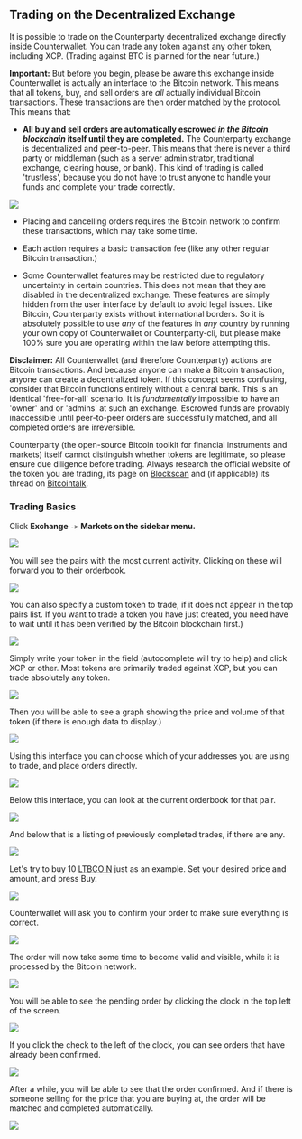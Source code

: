 Trading on the Decentralized Exchange
---------------------------

It is possible to trade on the Counterparty decentralized exchange directly inside Counterwallet. You can trade any token against any other token, including XCP. (Trading against BTC is planned for the near future.)

**Important:** But before you begin, please be aware this exchange inside Counterwallet is actually an interface to the Bitcoin network. This means that all tokens, buy, and sell orders are _all_ actually individual Bitcoin transactions. These transactions are then order matched by the protocol. This means that:

* **All buy and sell orders are automatically escrowed _in the Bitcoin blockchain_ itself until they are completed.** The Counterparty exchange is decentralized and peer-to-peer. This means that there is never a third party or middleman (such as a server administrator, traditional exchange, clearing house, or bank). This kind of trading is called 'trustless', because you do not have to trust anyone to handle your funds and complete your trade correctly.

![](/_images/trade10.png)

* Placing and cancelling orders requires the Bitcoin network to confirm these transactions, which may take some time.

* Each action requires a basic transaction fee (like any other regular Bitcoin transaction.)

* Some Counterwallet features may be restricted due to regulatory uncertainty in certain countries. This does not mean that they are disabled in the decentralized exchange. These features are simply hidden from the user interface by default to avoid legal issues. Like Bitcoin, Counterparty exists without international borders. So it is absolutely possible to use _any_ of the features in _any_ country by running your own copy of Counterwallet or Counterparty-cli, but please make 100% sure you are operating within the law before attempting this.

**Disclaimer:** 
All Counterwallet (and therefore Counterparty) actions are Bitcoin transactions. And because anyone can make a Bitcoin transaction, anyone can create a decentralized token. If this concept seems confusing, consider that Bitcoin functions entirely without a central bank. This is an identical 'free-for-all' scenario. It is _fundamentally_ impossible to have an 'owner' and or 'admins' at such an exchange. Escrowed funds are provably inaccessible until peer-to-peer orders are successfully matched, and all completed orders are irreversible.

Counterparty (the open-source Bitcoin toolkit for financial instruments and markets) itself cannot distinguish whether tokens are legitimate, so please ensure due diligence before trading. Always research the official website of the token you are trading, its page on [Blockscan](http://blockscan.com) and (if applicable) its thread on [Bitcointalk](http://bitcointalk.org). 

### Trading Basics

Click **Exchange** `->` **Markets on the sidebar menu.**

![](/_images/trade1.png)

You will see the pairs with the most current activity. Clicking on these will forward you to their orderbook.

![](/_images/trade2.png)

You can also specify a custom token to trade, if it does not appear in the top pairs list. If you want to trade a token you have just created, you need have to wait until it has been verified by the Bitcoin blockchain first.)

![](/_images/trade3.png)

Simply write your token in the field (autocomplete will try to help) and click XCP or other. Most tokens are primarily traded against XCP, but you can trade absolutely any token. 

![](/_images/trade4.png)

Then you will be able to see a graph showing the price and volume of that token (if there is enough data to display.)

![](/_images/trade5.png)

Using this interface you can choose which of your addresses you are using to trade, and place orders directly.

![](/_images/trade6.png)

Below this interface, you can look at the current orderbook for that pair.

![](/_images/trade7.png)

And below that is a listing of previously completed trades, if there are any.

![](/_images/trade8.png)

Let's try to buy 10 [LTBCOIN](http://ltbcoin.com/) just as an example. Set your desired price and amount, and press Buy.

![](/_images/trade9.png)

Counterwallet will ask you to confirm your order to make sure everything is correct.

![](/_images/trade11.png)

The order will now take some time to become valid and visible, while it is processed by the Bitcoin network.

![](/_images/trade12.png)

You will be able to see the pending order by clicking the clock in the top left of the screen.

![](/_images/trade13.png)

If you click the check to the left of the clock, you can see orders that have already been confirmed.

![](/_images/trade14.png)

After a while, you will be able to see that the order confirmed. And if there is someone selling for the price that you are buying at, the order will be matched and completed automatically.

![](/_images/trade15.png)

